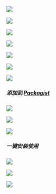 
![](http://ww2.sinaimg.cn/large/005AL6ywjw1f51v6s2k9dj31fj0tdn45.jpg)

![](http://ww2.sinaimg.cn/large/005AL6ywjw1f51uxysbuxj31040td0xz.jpg)

![](http://ww2.sinaimg.cn/large/005AL6ywjw1f51uy2o4bmj31040tdah3.jpg)

![](http://ww1.sinaimg.cn/large/005AL6ywjw1f51uy63dfdj30o00a6tb1.jpg)

![](http://ww1.sinaimg.cn/large/005AL6ywjw1f51uya7hbqj30qo0gx77i.jpg)

![](http://ww3.sinaimg.cn/large/005AL6ywjw1f51uye8uihj30l90fm0zh.jpg)

![](http://ww2.sinaimg.cn/large/005AL6ywjw1f51uyht9yfj31040tdn3d.jpg)



##### 添加到 [Packagist](https://packagist.org)

![](http://ww2.sinaimg.cn/large/005AL6ywjw1f51uymrbcaj31040tdgtm.jpg)

![](http://ww4.sinaimg.cn/large/005AL6ywjw1f51uys2xmbj31040tdqcb.jpg)

![](http://ww2.sinaimg.cn/large/005AL6ywjw1f51uyw4z2ij31040tdqbf.jpg)



##### 一键安装使用

![](http://ww4.sinaimg.cn/large/005AL6ywjw1f51uyzrb4ej30qo0td77r.jpg)

![](http://ww1.sinaimg.cn/large/005AL6ywjw1f51uz47rg7j30qo0tdaip.jpg)

![](http://ww4.sinaimg.cn/large/005AL6ywjw1f51uz7tnztj30qo0tddkt.jpg)

